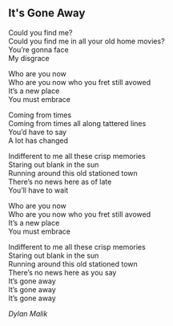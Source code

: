 ## It's Gone Away
Could you find me?  
Could you find me in all your old home movies?  
You’re gonna face  
My disgrace  

Who are you now  
Who are you now who you fret still avowed  
It’s a new place  
You must embrace  

Coming from times  
Coming from times all along tattered lines  
You’d have to say  
A lot has changed  

Indifferent to me all these crisp memories  
Staring out blank in the sun  
Running around this old stationed town  
There’s no news here as of late  
You’ll have to wait  

Who are you now  
Who are you now who you fret still avowed  
It’s a new place  
You must embrace  

Indifferent to me all these crisp memories  
Staring out blank in the sun  
Running around this old stationed town  
There’s no news here as you say  
It’s gone away  
It’s gone away  
It’s gone away  

*Dylan Malik*

